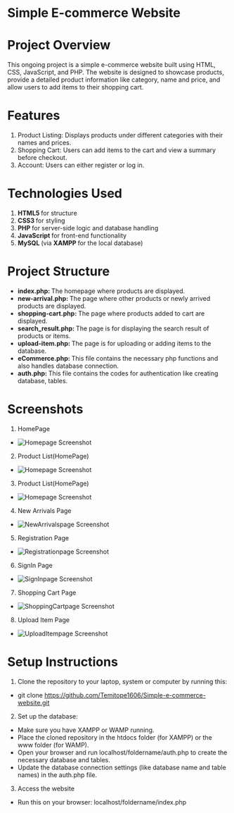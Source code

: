 # Simple E-commerce Website 

# Project Overview

This ongoing project is a simple e-commerce website built using HTML, CSS, JavaScript, and PHP. The website is designed to showcase products, provide a detailed product information like category, name and price, and allow users to add items to their shopping cart.

# Features

1. Product Listing: Displays products under different categories with their names and prices.
2. Shopping Cart: Users can add items to the cart and view a summary before checkout.
3. Account: Users can either register or log in.

# Technologies Used

1. <b> HTML5 </b> for structure
2. <b> CSS3 </b> for styling
3. <b> PHP </b> for server-side logic and database handling
4. <b> JavaScript </b> for front-end functionality
5. <b> MySQL </b> (via <b> XAMPP </b> for the local database)

# Project Structure

- <b> index.php: </b> The homepage where products are displayed.
- <b> new-arrival.php: </b> The page where other products or newly arrived products are displayed.
- <b> shopping-cart.php: </b> The page where products added to cart are displayed.
- <b> search_result.php: </b> The page is for displaying the search result of products or items.
- <b> upload-item.php: </b> The page is for uploading or adding items to the database.
- <b> eCommerce.php: </b> This file contains the necessary php functions and also handles database connection.
- <b> auth.php: </b> This file contains the codes for authentication like creating database, tables.

# Screenshots

1. HomePage
- ![Homepage Screenshot](screenshots/1.%20.jpg)

2. Product List(HomePage)
- ![Homepage Screenshot](screenshots/2.%20.jpg)

3. Product List(HomePage)
- ![Homepage Screenshot](screenshots/3..jpg)

4. New Arrivals Page
- ![NewArrivalspage Screenshot](screenshots/4..jpg)

5. Registration Page
- ![Registrationpage Screenshot](screenshots/5..jpg)

6. SignIn Page
- ![SignInpage Screenshot](screenshots/6..jpg)

7. Shopping Cart Page
- ![ShoppingCartpage Screenshot](screenshots/7..jpg)

8. Upload Item Page
- ![UploadItempage Screenshot](screenshots/8.jpg)


# Setup Instructions

1. Clone the repository to your laptop, system or computer by running this: 
- git clone https://github.com/Temitope1606/Simple-e-commerce-website.git
2. Set up the database:
  - Make sure you have XAMPP or WAMP running.
  - Place the cloned repository in the htdocs folder (for XAMPP) or the www folder (for WAMP).
  - Open your browser and run localhost/foldername/auth.php to create the necessary database and tables.
  - Update the database connection settings (like database name and table names) in the auth.php file.
3. Access the website
  - Run this on your browser: localhost/foldername/index.php


